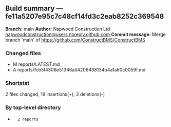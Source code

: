 ## Build summary — fe11a5207e95c7c48cf14fd3c2eab8252c369548

**Branch:** main
**Author:** Napwood Construction Ltd <napwoodconstruction@users.noreply.github.com>
**Commit message:** Merge branch 'main' of https://github.com/ConstructBMS/ConstructBMS

### Changed files
 - M	reports/LATEST.md
 - A	reports/fcb5f4306e51346a54206438134b4a1a60c0059f.md

### Shortstat
 2 files changed, 18 insertions(+), 3 deletions(-)

### By top-level directory
 -       2 reports
